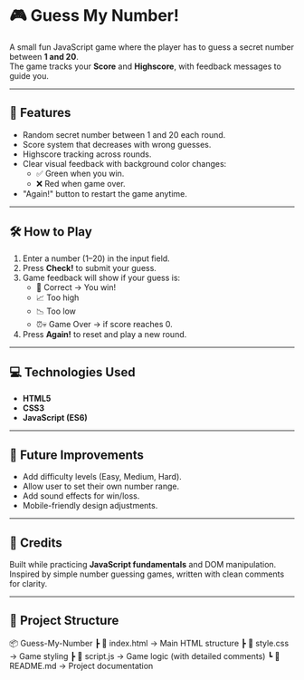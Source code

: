 # 🎮 Guess My Number!

A small fun JavaScript game where the player has to guess a secret number between **1 and 20**.  
The game tracks your **Score** and **Highscore**, with feedback messages to guide you.

---------------------------------------------------------------------------------
## 🚀 Features
- Random secret number between 1 and 20 each round.
- Score system that decreases with wrong guesses.
- Highscore tracking across rounds.
- Clear visual feedback with background color changes:
  - ✅ Green when you win.
  - ❌ Red when game over.
- "Again!" button to restart the game anytime.

---------------------------------------------------------------------------------
## 🛠️ How to Play
1. Enter a number (1–20) in the input field.
2. Press **Check!** to submit your guess.
3. Game feedback will show if your guess is:
   - 🎉 Correct → You win!
   - 📈 Too high
   - 📉 Too low
   - ⏰💀 Game Over → if score reaches 0.
4. Press **Again!** to reset and play a new round.

---------------------------------------------------------------------------------
## 💻 Technologies Used
- **HTML5**
- **CSS3**
- **JavaScript (ES6)**

---------------------------------------------------------------------------------
## 🔮 Future Improvements
- Add difficulty levels (Easy, Medium, Hard).
- Allow user to set their own number range.
- Add sound effects for win/loss.
- Mobile-friendly design adjustments.

---------------------------------------------------------------------------------
## 🙌 Credits
Built while practicing **JavaScript fundamentals** and DOM manipulation.  
Inspired by simple number guessing games, written with clean comments for clarity.

---------------------------------------------------------------------------------
## 📂 Project Structure
📦 Guess-My-Number
┣ 📜 index.html → Main HTML structure
┣ 📜 style.css → Game styling
┣ 📜 script.js → Game logic (with detailed comments)
┗ 📜 README.md → Project documentation
